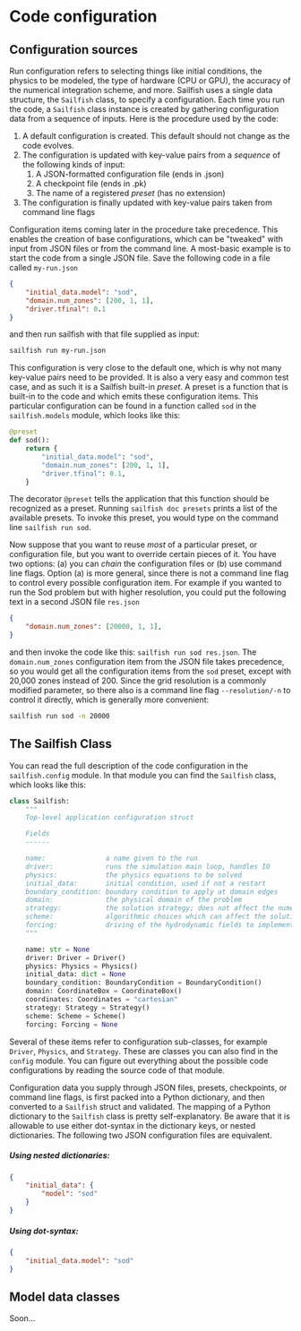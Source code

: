 # Code configuration

## Configuration sources

Run configuration refers to selecting things like initial conditions, the
physics to be modeled, the type of hardware (CPU or GPU), the accuracy of
the numerical integration scheme, and more. Sailfish uses a single data
structure, the `Sailfish` class, to specify a configuration. Each time you run
the code, a `Sailfish` class instance is created by gathering configuration
data from a sequence of inputs. Here is the procedure used by the code:

1. A default configuration is created. This default should not change as the code evolves.
2. The configuration is updated with key-value pairs from a _sequence_ of the
   following kinds of input:
	1. A JSON-formatted configuration file (ends in .json)
	2. A checkpoint file (ends in .pk)
	3. The name of a registered _preset_ (has no extension)
3. The configuration is finally updated with key-value pairs taken from command
   line flags

Configuration items coming later in the procedure take precedence. This enables the creation of base configurations, which can be "tweaked" with input from JSON files or from the command line. A most-basic example is to start the code from a single JSON file. Save the following code in a file called `my-run.json`

```json
{
    "initial_data.model": "sod",
    "domain.num_zones": [200, 1, 1],
    "driver.tfinal": 0.1
}
```

and then run sailfish with that file supplied as input:

```bash
sailfish run my-run.json
```

This configuration is very close to the default one, which is why not many key-value pairs need to be provided. It is also a very easy and common test case, and as such it is a Sailfish built-in _preset_. A preset is a function that is built-in to the code and which emits these configuration items. This particular configuration can be found in a function called `sod` in the `sailfish.models` module, which looks like this:

```python
@preset
def sod():
    return {
        "initial_data.model": "sod",
        "domain.num_zones": [200, 1, 1],
        "driver.tfinal": 0.1,
    }
```

The decorator `@preset` tells the application that this function should be recognized as a preset. Running `sailfish doc presets` prints a list of the available presets. To invoke this preset, you would type on the command line `sailfish run sod`.

Now suppose that you want to reuse _most_ of a particular preset, or configuration file, but you want to override certain pieces of it. You have two options: (a) you can _chain_ the configuration files or (b) use command line flags. Option (a) is more general, since there is not a command line flag to control every possible configuration item. For example if you wanted to run the Sod problem but with higher resolution, you could put the following text in a second JSON file `res.json`

```json
{
    "domain.num_zones": [20000, 1, 1],
}
```

and then invoke the code like this: `sailfish run sod res.json`. The `domain.num_zones` configuration item from the JSON file takes precedence, so you would get all the configuration items from the `sod` preset, except with 20,000 zones instead of 200. Since the grid resolution is a commonly modified parameter, so there also is a command line flag `--resolution/-n` to control it directly, which is generally more convenient:

```bash
sailfish run sod -n 20000
```

## The Sailfish Class

You can read the full description of the code configuration in the `sailfish.config` module. In that module you can find the `Sailfish` class, which looks like this:

```python
class Sailfish:
    """
    Top-level application configuration struct

    Fields
    ------

    name:               a name given to the run
    driver:             runs the simulation main loop, handles IO
    physics:            the physics equations to be solved
    initial_data:       initial condition, used if not a restart
    boundary_condition: boundary condition to apply at domain edges
    domain:             the physical domain of the problem
    strategy:           the solution strategy; does not affect the numerical solution
    scheme:             algorithmic choices which can affect the solution accuracy
    forcing:            driving of the hydrodynamic fields to implement a soft BC
    """

    name: str = None
    driver: Driver = Driver()
    physics: Physics = Physics()
    initial_data: dict = None
    boundary_condition: BoundaryCondition = BoundaryCondition()
    domain: CoordinateBox = CoordinateBox()
    coordinates: Coordinates = "cartesian"
    strategy: Strategy = Strategy()
    scheme: Scheme = Scheme()
    forcing: Forcing = None
```

Several of these items refer to configuration sub-classes, for example `Driver`, `Physics`, and `Strategy`. These are classes you can also find in the `config` module. You can figure out everything about the possible code configurations by reading the source code of that module.

Configuration data you supply through JSON files, presets, checkpoints, or command line flags, is first packed into a Python dictionary, and then converted to a `Sailfish` struct and validated. The mapping of a Python dictionary to the `Sailfish` class is pretty self-explanatory. Be aware that it is allowable to use either dot-syntax in the dictionary keys, or nested dictionaries. The following two JSON configuration files are equivalent.

##### Using nested dictionaries:
```json
{
    "initial_data": {
    	"model": "sod"
    }
}
```

##### Using dot-syntax:
```json
{
    "initial_data.model": "sod"
}
```



## Model data classes

Soon...
